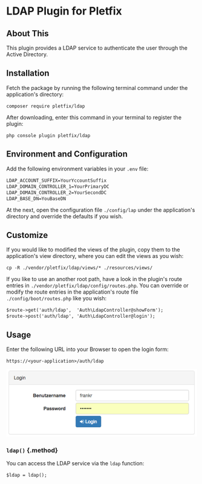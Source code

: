 # LDAP Plugin for Pletfix

## About This

This plugin provides a LDAP service to authenticate the user through the Active Directory.

## Installation 

Fetch the package by running the following terminal command under the application's directory:

    composer require pletfix/ldap

After downloading, enter this command in your terminal to register the plugin:

    php console plugin pletfix/ldap 

## Environment and Configuration
    
Add the following environment variables in your `.env` file:
  
    LDAP_ACCOUNT_SUFFIX=YourYccountSuffix
    LDAP_DOMAIN_CONTROLLER_1=YourPrimaryDC
    LDAP_DOMAIN_CONTROLLER_2=YourSecondDC
    LDAP_BASE_DN=YouBaseDN

At the next, open the configuration file `./config/lap` under the application's directory and override the defaults if 
you wish.
   
## Customize
    
If you would like to modified the views of the plugin, copy them to the application's view directory, where you can edit 
the views as you wish:
     
    cp -R ./vendor/pletfix/ldap/views/* ./resources/views/
    
If you like to use an another root path, have a look in the plugin's route entries in `./vendor/pletfix/ldap/config/routes.php`. 
You can override  or modify the route entries in the application's route file `./config/boot/routes.php` like you wish:

    $route->get('auth/ldap',  'Auth\LdapController@showForm');
    $route->post('auth/ldap', 'Auth\LdapController@login');
 
## Usage

Enter the following URL into your Browser to open the login form:

    https://<your-application>/auth/ldap

![Screenshot1](https://raw.githubusercontent.com/pletfix/ldap/master/screenshot1.png)


### `ldap()` {.method}

You can access the LDAP service via the `ldap` function:

    $ldap = ldap();
